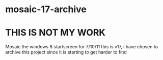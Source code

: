 # mosaic-17-archive
# THIS IS NOT MY WORK 

Mosaic the windows 8 startscreen for 7/10/11
this is v17, i have chosen to archive this project since it is starting to  get harder to find
